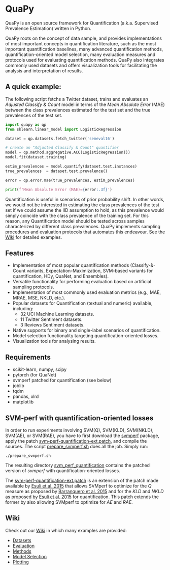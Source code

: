 # QuaPy

QuaPy is an open source framework for Quantification (a.k.a. Supervised Prevalence Estimation)
written in Python.

QuaPy roots on the concept of data sample, and provides implementations of
most important concepts in quantification literature, such as the most important 
quantification baselines, many advanced quantification methods, 
quantification-oriented model selection, many evaluation measures and protocols
used for evaluating quantification methods.
QuaPy also integrates commonly used datasets and offers visualization tools 
for facilitating the analysis and interpretation of results.

## A quick example:

The following script fetchs a Twitter dataset, trains and evaluates an 
_Adjusted Classify & Count_ model in terms of the _Mean Absolute Error_ (MAE)
between the class prevalences estimated for the test set and the true prevalences
of the test set.

```python
import quapy as qp
from sklearn.linear_model import LogisticRegression

dataset = qp.datasets.fetch_twitter('semeval16')

# create an "Adjusted Classify & Count" quantifier
model = qp.method.aggregative.ACC(LogisticRegression())
model.fit(dataset.training)

estim_prevalences = model.quantify(dataset.test.instances)
true_prevalences  = dataset.test.prevalence()

error = qp.error.mae(true_prevalences, estim_prevalences)

print(f'Mean Absolute Error (MAE)={error:.3f}')
```

Quantification is useful in scenarios of prior probability shift. In other
words, we would not be interested in estimating the class prevalences of the test set if 
we could assume the IID assumption to hold, as this prevalence would simply coincide with the 
class prevalence of the training set. For this reason, any Quantification model 
should be tested across samples characterized by different class prevalences.
QuaPy implements sampling procedures and evaluation protocols that automates this endeavour.
See the [Wiki](https://github.com/HLT-ISTI/QuaPy/wiki) for detailed examples.

## Features

* Implementation of most popular quantification methods (Classify-&-Count variants, Expectation-Maximization,
SVM-based variants for quantification, HDy, QuaNet, and Ensembles).
* Versatile functionality for performing evaluation based on artificial sampling protocols.
* Implementation of most commonly used evaluation metrics (e.g., MAE, MRAE, MSE, NKLD, etc.).
* Popular datasets for Quantification (textual and numeric) available, including:
    * 32 UCI Machine Learning datasets.
    * 11 Twitter Sentiment datasets.
    * 3 Reviews Sentiment datasets. 
* Native supports for binary and single-label scenarios of quantification.
* Model selection functionality targeting quantification-oriented losses.
* Visualization tools for analysing results.

## Requirements

* scikit-learn, numpy, scipy
* pytorch (for QuaNet)
* svmperf patched for quantification (see below)
* joblib
* tqdm
* pandas, xlrd
* matplotlib

## SVM-perf with quantification-oriented losses
In order to run experiments involving SVM(Q), SVM(KLD), SVM(NKLD),
SVM(AE), or SVM(RAE), you have to first download the 
[svmperf](http://www.cs.cornell.edu/people/tj/svm_light/svm_perf.html) 
package, apply the patch 
[svm-perf-quantification-ext.patch](./svm-perf-quantification-ext.patch), and compile the sources.
The script [prepare_svmperf.sh](prepare_svmperf.sh) does all the job. Simply run:

```
./prepare_svmperf.sh
```

The resulting directory [svm_perf_quantification](./svm_perf_quantification) contains the
patched version of _svmperf_ with quantification-oriented losses. 

The [svm-perf-quantification-ext.patch](./svm-perf-quantification-ext.patch) is an extension of the patch made available by
[Esuli et al. 2015](https://dl.acm.org/doi/abs/10.1145/2700406?casa_token=8D2fHsGCVn0AAAAA:ZfThYOvrzWxMGfZYlQW_y8Cagg-o_l6X_PcF09mdETQ4Tu7jK98mxFbGSXp9ZSO14JkUIYuDGFG0) 
that allows SVMperf to optimize for
the _Q_ measure as proposed by [Barranquero et al. 2015](https://www.sciencedirect.com/science/article/abs/pii/S003132031400291X) 
and for the _KLD_ and _NKLD_ as proposed by [Esuli et al. 2015](https://dl.acm.org/doi/abs/10.1145/2700406?casa_token=8D2fHsGCVn0AAAAA:ZfThYOvrzWxMGfZYlQW_y8Cagg-o_l6X_PcF09mdETQ4Tu7jK98mxFbGSXp9ZSO14JkUIYuDGFG0)
for quantification.
This patch extends the former by also allowing SVMperf to optimize for 
_AE_ and _RAE_.
  
  
## Wiki

Check out our [Wiki](https://github.com/HLT-ISTI/QuaPy/wiki) in which many examples
are provided:

* [Datasets](https://github.com/HLT-ISTI/QuaPy/wiki/Datasets)
* [Evaluation](https://github.com/HLT-ISTI/QuaPy/wiki/Evaluation)
* [Methods](https://github.com/HLT-ISTI/QuaPy/wiki/Methods)
* [Model Selection](https://github.com/HLT-ISTI/QuaPy/wiki/Model-Selection)
* [Plotting](https://github.com/HLT-ISTI/QuaPy/wiki/Plotting)